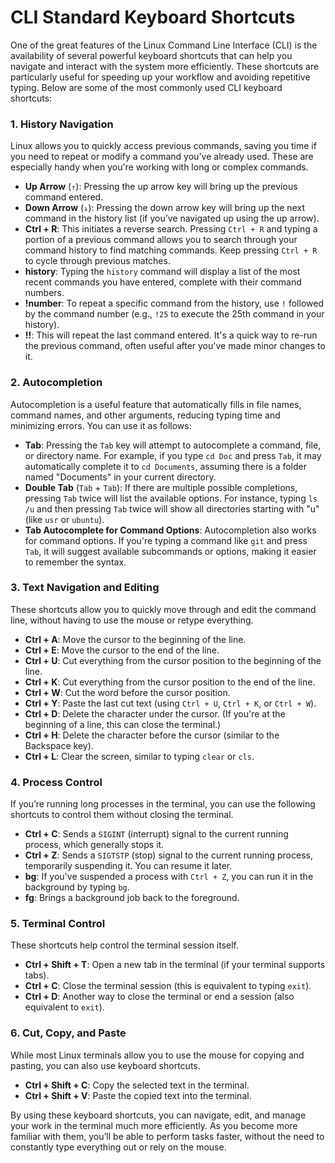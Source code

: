 # CLI Standard Keyboard Shortcuts

One of the great features of the Linux Command Line Interface (CLI) is the availability of several powerful keyboard shortcuts that can help you navigate and interact with the system more efficiently. These shortcuts are particularly useful for speeding up your workflow and avoiding repetitive typing. Below are some of the most commonly used CLI keyboard shortcuts:

### 1. **History Navigation**
Linux allows you to quickly access previous commands, saving you time if you need to repeat or modify a command you've already used. These are especially handy when you're working with long or complex commands.

- **Up Arrow** (`↑`): Pressing the up arrow key will bring up the previous command entered.
- **Down Arrow** (`↓`): Pressing the down arrow key will bring up the next command in the history list (if you’ve navigated up using the up arrow).
- **Ctrl + R**: This initiates a reverse search. Pressing `Ctrl + R` and typing a portion of a previous command allows you to search through your command history to find matching commands. Keep pressing `Ctrl + R` to cycle through previous matches.
- **history**: Typing the `history` command will display a list of the most recent commands you have entered, complete with their command numbers.
- **!number**: To repeat a specific command from the history, use `!` followed by the command number (e.g., `!25` to execute the 25th command in your history).
- **!!**: This will repeat the last command entered. It's a quick way to re-run the previous command, often useful after you've made minor changes to it.

### 2. **Autocompletion**
Autocompletion is a useful feature that automatically fills in file names, command names, and other arguments, reducing typing time and minimizing errors. You can use it as follows:

- **Tab**: Pressing the `Tab` key will attempt to autocomplete a command, file, or directory name. For example, if you type `cd Doc` and press `Tab`, it may automatically complete it to `cd Documents`, assuming there is a folder named "Documents" in your current directory.
- **Double Tab** (`Tab` + `Tab`): If there are multiple possible completions, pressing `Tab` twice will list the available options. For instance, typing `ls /u` and then pressing `Tab` twice will show all directories starting with "u" (like `usr` or `ubuntu`).
- **Tab Autocomplete for Command Options**: Autocompletion also works for command options. If you're typing a command like `git` and press `Tab`, it will suggest available subcommands or options, making it easier to remember the syntax.

### 3. **Text Navigation and Editing**
These shortcuts allow you to quickly move through and edit the command line, without having to use the mouse or retype everything.

- **Ctrl + A**: Move the cursor to the beginning of the line.
- **Ctrl + E**: Move the cursor to the end of the line.
- **Ctrl + U**: Cut everything from the cursor position to the beginning of the line.
- **Ctrl + K**: Cut everything from the cursor position to the end of the line.
- **Ctrl + W**: Cut the word before the cursor position.
- **Ctrl + Y**: Paste the last cut text (using `Ctrl + U`, `Ctrl + K`, or `Ctrl + W`).
- **Ctrl + D**: Delete the character under the cursor. (If you're at the beginning of a line, this can close the terminal.)
- **Ctrl + H**: Delete the character before the cursor (similar to the Backspace key).
- **Ctrl + L**: Clear the screen, similar to typing `clear` or `cls`.

### 4. **Process Control**
If you’re running long processes in the terminal, you can use the following shortcuts to control them without closing the terminal.

- **Ctrl + C**: Sends a `SIGINT` (interrupt) signal to the current running process, which generally stops it.
- **Ctrl + Z**: Sends a `SIGTSTP` (stop) signal to the current running process, temporarily suspending it. You can resume it later.
- **bg**: If you've suspended a process with `Ctrl + Z`, you can run it in the background by typing `bg`.
- **fg**: Brings a background job back to the foreground.

### 5. **Terminal Control**
These shortcuts help control the terminal session itself.

- **Ctrl + Shift + T**: Open a new tab in the terminal (if your terminal supports tabs).
- **Ctrl + C**: Close the terminal session (this is equivalent to typing `exit`).
- **Ctrl + D**: Another way to close the terminal or end a session (also equivalent to `exit`).

### 6. **Cut, Copy, and Paste**
While most Linux terminals allow you to use the mouse for copying and pasting, you can also use keyboard shortcuts.

- **Ctrl + Shift + C**: Copy the selected text in the terminal.
- **Ctrl + Shift + V**: Paste the copied text into the terminal.
  
By using these keyboard shortcuts, you can navigate, edit, and manage your work in the terminal much more efficiently. As you become more familiar with them, you’ll be able to perform tasks faster, without the need to constantly type everything out or rely on the mouse.